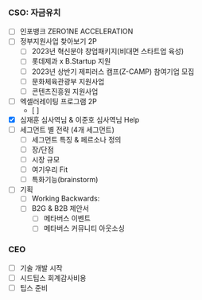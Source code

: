 ### CSO: 자금유치 
- [ ] 인포뱅크 ZERO1NE ACCELERATION
- [ ] 정부지원사업 찾아보기 2P
	- [ ] 2023년 혁신분야 창업패키지(비대면 스타트업 육성)
	- [ ] 롯데제과 x B.Startup 지원
	- [ ] 2023년 상반기 제피러스 캠프(Z-CAMP) 참여기업 모집
	- [ ] 문화체육관광부 지원사업
	- [ ] 콘텐츠진흥원 지원사업 
- [ ] 엑셀러레이팅 프로그램 2P
	- [ ] 
- [x] 심재훈 심사역님 & 이준호 심사역님 Help
- [ ] 세그먼트 별 전략 (4개 세그먼트)
	- [ ] 세그먼트 특징 & 페르소나 정의
	- [ ] 장/단점
	- [ ] 시장 규모
	- [ ] 여기우리 Fit
	- [ ] 특화기능(brainstorm)
- [ ] 기획
	- [ ] Working Backwards: 
	- [ ] B2G & B2B 제안서
		- [ ] 메타버스 이벤트
		- [ ] 메타버스 커뮤니티 아웃소싱

### CEO
- [ ] 기술 개발 시작
- [ ] 시드팁스 회계감사비용
- [ ] 팁스 준비